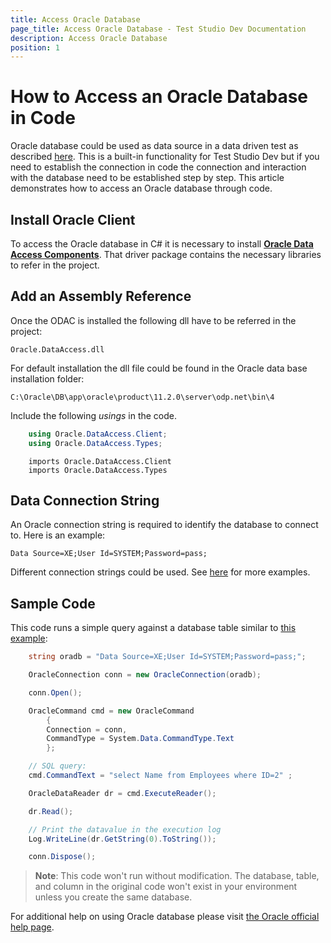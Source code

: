```yaml
---
title: Access Oracle Database
page_title: Access Oracle Database - Test Studio Dev Documentation
description: Access Oracle Database
position: 1
---
```

# How to Access an Oracle Database in Code

Oracle database could be used as data source in a data driven test as described <a href="/features/data-driven-testing/add-data-source#add-a-database-source" target="_blank">here</a>. This is a built-in functionality for Test Studio Dev but if
you need to establish the connection in code the connection and interaction with the database need to be established step by step. This article demonstrates how to access an Oracle database through code.

## Install Oracle Client

To access the Oracle database in C# it is necessary to install <a href="http://www.oracle.com/technetwork/topics/dotnet/utilsoft-086879.html" target="_blank">**Oracle Data Access Components**</a>. That driver package contains the necessary libraries to refer in the project.

## Add an Assembly Reference

Once the ODAC is installed the following dll have to be referred in the project:

	Oracle.DataAccess.dll

For default installation the dll file could be found in the Oracle data base installation folder:

	C:\Oracle\DB\app\oracle\product\11.2.0\server\odp.net\bin\4

Include the following *usings* in the code.

````C#
    using Oracle.DataAccess.Client;
    using Oracle.DataAccess.Types;
````
````VB
    imports Oracle.DataAccess.Client
    imports Oracle.DataAccess.Types
````

## Data Connection String

An Oracle connection string is required to identify the database to connect to. Here is an example:

````
Data Source=XE;User Id=SYSTEM;Password=pass;
````

Different connection strings could be used. See <a href="https://www.connectionstrings.com/oracle/" target="_blank">here</a> for more examples.

## Sample Code

This code runs a simple query against a database table similar to <a href="/advanced-topics/data-driven-testing/oracle-db-example" target="_blank">this example</a>:

````C#
    string oradb = "Data Source=XE;User Id=SYSTEM;Password=pass;";

    OracleConnection conn = new OracleConnection(oradb);

    conn.Open();

    OracleCommand cmd = new OracleCommand 
        {
        Connection = conn,
        CommandType = System.Data.CommandType.Text
        };

    // SQL query:
    cmd.CommandText = "select Name from Employees where ID=2" ;

    OracleDataReader dr = cmd.ExecuteReader();

    dr.Read();

    // Print the datavalue in the execution log
    Log.WriteLine(dr.GetString(0).ToString());

    conn.Dispose();
````

>**Note**: This code won't run without modification. The database, table, and column in the original code won't exist in your environment unless you create the same database.

For additional help on using Oracle database please visit <a href="http://www.oracle.com/webfolder/technetwork/tutorials/obe/db/dotnet/GettingStartedNETVersion/GettingStartedNETVersion.htm" target="_blank">the Oracle official help page</a>.